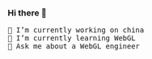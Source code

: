 ### Hi there 👋
<pre>
🔭 I’m currently working on china
🌱 I’m currently learning WebGL
💬 Ask me about a WebGL engineer
</pre>


<!--
**crithes/crithes** is a ✨ _special_ ✨ repository because its `README.md` (this file) appears on your GitHub profile.

Here are some ideas to get you started:

- 🔭 I’m currently working on china
- 🌱 I’m currently learning WebGL
- 💬 Ask me about a WebGL engineer
-->
